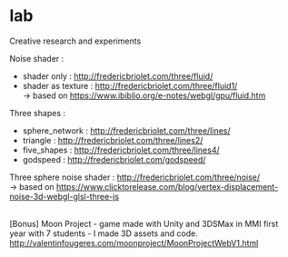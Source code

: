 # lab
Creative research and experiments

Noise shader : 
- shader only : http://fredericbriolet.com/three/fluid/
- shader as texture : http://fredericbriolet.com/three/fluid1/ <br/>
-> based on https://www.ibiblio.org/e-notes/webgl/gpu/fluid.htm

Three shapes : 
- sphere_network : http://fredericbriolet.com/three/lines/
- triangle : http://fredericbriolet.com/three/lines2/
- five_shapes : http://fredericbriolet.com/three/lines4/
- godspeed : http://fredericbriolet.com/godspeed/

Three sphere noise shader : http://fredericbriolet.com/three/noise/ <br/>
-> based on https://www.clicktorelease.com/blog/vertex-displacement-noise-3d-webgl-glsl-three-js
<br/><br/>

[Bonus] Moon Project - game made with Unity and 3DSMax in MMI first year with 7 students - I made 3D assets and code.
http://valentinfougeres.com/moonproject/MoonProjectWebV1.html
